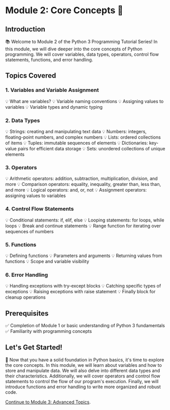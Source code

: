 # Module 2: Core Concepts 🧱

## Introduction
📚 Welcome to Module 2 of the Python 3 Programming Tutorial Series! In this module, we will dive deeper into the core concepts of Python programming. We will cover variables, data types, operators, control flow statements, functions, and error handling.

## Topics Covered

### 1. Variables and Variable Assignment
💡 What are variables?
💡 Variable naming conventions
💡 Assigning values to variables
💡 Variable types and dynamic typing

### 2. Data Types
💡 Strings: creating and manipulating text data
💡 Numbers: integers, floating-point numbers, and complex numbers
💡 Lists: ordered collections of items
💡 Tuples: immutable sequences of elements
💡 Dictionaries: key-value pairs for efficient data storage
💡 Sets: unordered collections of unique elements

### 3. Operators
💡 Arithmetic operators: addition, subtraction, multiplication, division, and more
💡 Comparison operators: equality, inequality, greater than, less than, and more
💡 Logical operators: and, or, not
💡 Assignment operators: assigning values to variables

### 4. Control Flow Statements
💡 Conditional statements: if, elif, else
💡 Looping statements: for loops, while loops
💡 Break and continue statements
💡 Range function for iterating over sequences of numbers

### 5. Functions
💡 Defining functions
💡 Parameters and arguments
💡 Returning values from functions
💡 Scope and variable visibility

### 6. Error Handling
💡 Handling exceptions with try-except blocks
💡 Catching specific types of exceptions
💡 Raising exceptions with raise statement
💡 Finally block for cleanup operations

## Prerequisites
✅ Completion of Module 1 or basic understanding of Python 3 fundamentals
✅ Familiarity with programming concepts

## Let's Get Started!
🚀 Now that you have a solid foundation in Python basics, it's time to explore the core concepts. In this module, we will learn about variables and how to store and manipulate data. We will also delve into different data types and their characteristics. Additionally, we will cover operators and control flow statements to control the flow of our program's execution. Finally, we will introduce functions and error handling to write more organized and robust code.

[Continue to Module 3: Advanced Topics](link-to-3).
